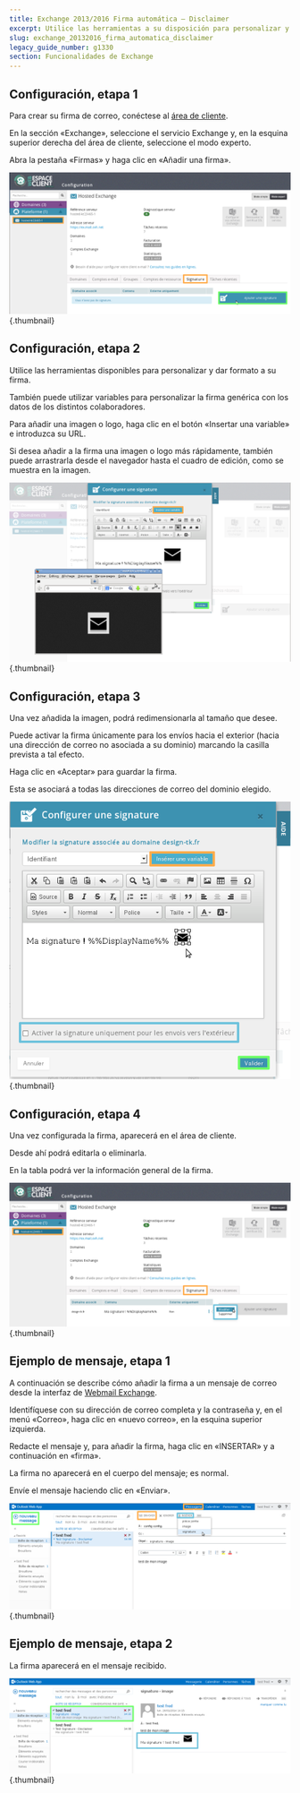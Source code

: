```yaml
---
title: Exchange 2013/2016 Firma automática – Disclaimer
excerpt: Utilice las herramientas a su disposición para personalizar y dar formato a su firma. Dicha firma se añadirá automática al pie de cada mensaje enviado.
slug: exchange_20132016_firma_automatica_disclaimer
legacy_guide_number: g1330
section: Funcionalidades de Exchange
---
```



## Configuración, etapa 1
Para crear su firma de correo, conéctese al [área de cliente](https://www.ovh.com/manager/web/login.html). 

En la sección «Exchange», seleccione el servicio Exchange y, en la esquina superior derecha del área de cliente, seleccione el modo experto.

Abra la pestaña «Firmas» y haga clic en «Añadir una firma».

![](images/img_1364.jpg){.thumbnail}


## Configuración, etapa 2
Utilice las herramientas disponibles para personalizar y dar formato a su firma.

También puede utilizar variables para personalizar la firma genérica con los datos de los distintos colaboradores.

Para añadir una imagen o logo, haga clic en el botón «Insertar una variable» e introduzca su URL.

Si desea añadir a la firma una imagen o logo más rápidamente, también puede arrastrarla desde el navegador hasta el cuadro de edición, como se muestra en la imagen.

![](images/img_1365.jpg){.thumbnail}


## Configuración, etapa 3
Una vez añadida la imagen, podrá redimensionarla al tamaño que desee.

Puede activar la firma únicamente para los envíos hacia el exterior (hacia una dirección de correo no asociada a su dominio) marcando la casilla prevista a tal efecto.

Haga clic en «Aceptar» para guardar la firma. 

Esta se asociará a todas las direcciones de correo del dominio elegido.

![](images/img_1368.jpg){.thumbnail}


## Configuración, etapa 4
Una vez configurada la firma, aparecerá en el área de cliente.

Desde ahí podrá editarla o eliminarla.

En la tabla podrá ver la información general de la firma.

![](images/img_1370.jpg){.thumbnail}


## Ejemplo de mensaje, etapa 1
A continuación se describe cómo añadir la firma a un mensaje de correo desde la interfaz de [Webmail Exchange](https://ex.mail.ovh.net/owa/).

Identifíquese con su dirección de correo completa y la contraseña y, en el menú «Correo», haga clic en «nuevo correo», en la esquina superior izquierda.

Redacte el mensaje y, para añadir la firma, haga clic en «INSERTAR» y a continuación en «firma».

La firma no aparecerá en el cuerpo del mensaje; es normal.

Envíe el mensaje haciendo clic en «Enviar».

![](images/img_1371.jpg){.thumbnail}


## Ejemplo de mensaje, etapa 2
La firma aparecerá en el mensaje recibido.

![](images/img_1372.jpg){.thumbnail}

